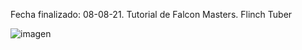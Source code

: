 Fecha finalizado: 08-08-21.
Tutorial de Falcon Masters.
Flinch Tuber

![imagen](https://user-images.githubusercontent.com/72756232/128655375-10ff9337-da1f-496d-aca8-e07a62dde236.png)
